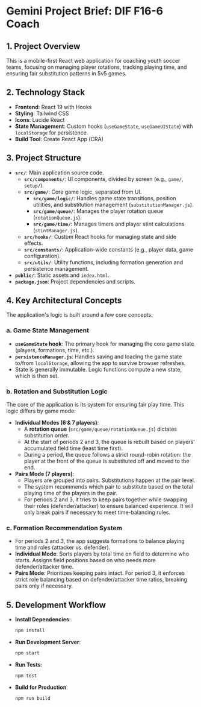 # Gemini Project Brief: DIF F16-6 Coach

## 1. Project Overview
This is a mobile-first React web application for coaching youth soccer teams, focusing on managing player rotations, tracking playing time, and ensuring fair substitution patterns in 5v5 games.

## 2. Technology Stack
- **Frontend**: React 19 with Hooks
- **Styling**: Tailwind CSS
- **Icons**: Lucide React
- **State Management**: Custom hooks (`useGameState`, `useGameUIState`) with `localStorage` for persistence.
- **Build Tool**: Create React App (CRA)

## 3. Project Structure
- **`src/`**: Main application source code.
  - **`src/components/`**: UI components, divided by screen (e.g., `game/`, `setup/`).
  - **`src/game/`**: Core game logic, separated from UI.
    - **`src/game/logic/`**: Handles game state transitions, position utilities, and substitution management (`substitutionManager.js`).
    - **`src/game/queue/`**: Manages the player rotation queue (`rotationQueue.js`).
    - **`src/game/time/`**: Manages timers and player stint calculations (`stintManager.js`).
  - **`src/hooks/`**: Custom React hooks for managing state and side effects.
  - **`src/constants/`**: Application-wide constants (e.g., player data, game configuration).
  - **`src/utils/`**: Utility functions, including formation generation and persistence management.
- **`public/`**: Static assets and `index.html`.
- **`package.json`**: Project dependencies and scripts.

## 4. Key Architectural Concepts
The application's logic is built around a few core concepts:

### a. Game State Management
- **`useGameState` hook**: The primary hook for managing the core game state (players, formations, time, etc.).
- **`persistenceManager.js`**: Handles saving and loading the game state to/from `localStorage`, allowing the app to survive browser refreshes.
- State is generally immutable. Logic functions compute a new state, which is then set.

### b. Rotation and Substitution Logic
The core of the application is its system for ensuring fair play time. This logic differs by game mode:
- **Individual Modes (6 & 7 players)**:
  - A **rotation queue** (`src/game/queue/rotationQueue.js`) dictates substitution order.
  - At the start of periods 2 and 3, the queue is rebuilt based on players' accumulated field time (least time first).
  - During a period, the queue follows a strict round-robin rotation: the player at the front of the queue is substituted off and moved to the end.
- **Pairs Mode (7 players)**:
  - Players are grouped into pairs. Substitutions happen at the pair level.
  - The system recommends which pair to substitute based on the total playing time of the players in the pair.
  - For periods 2 and 3, it tries to keep pairs together while swapping their roles (defender/attacker) to ensure balanced experience. It will only break pairs if necessary to meet time-balancing rules.

### c. Formation Recommendation System
- For periods 2 and 3, the app suggests formations to balance playing time and roles (attacker vs. defender).
- **Individual Mode**: Sorts players by total time on field to determine who starts. Assigns field positions based on who needs more defender/attacker time.
- **Pairs Mode**: Prioritizes keeping pairs intact. For period 3, it enforces strict role balancing based on defender/attacker time ratios, breaking pairs only if necessary.

## 5. Development Workflow
- **Install Dependencies**:
  ```bash
  npm install
  ```
- **Run Development Server**:
  ```bash
  npm start
  ```
- **Run Tests**:
  ```bash
  npm test
  ```
- **Build for Production**:
  ```bash
  npm run build
  ```